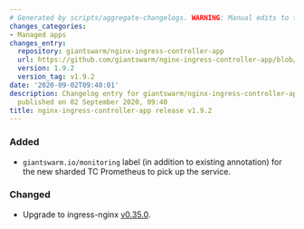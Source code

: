 ```yaml
---
# Generated by scripts/aggregate-changelogs. WARNING: Manual edits to this files will be overwritten.
changes_categories:
- Managed apps
changes_entry:
  repository: giantswarm/nginx-ingress-controller-app
  url: https://github.com/giantswarm/nginx-ingress-controller-app/blob/master/CHANGELOG.md#192---2020-09-02
  version: 1.9.2
  version_tag: v1.9.2
date: '2020-09-02T09:40:01'
description: Changelog entry for giantswarm/nginx-ingress-controller-app version 1.9.2,
  published on 02 September 2020, 09:40
title: nginx-ingress-controller-app release v1.9.2
---
```


### Added
- `giantswarm.io/monitoring` label (in addition to existing annotation) for
  the new sharded TC Prometheus to pick up the service.
### Changed
- Upgrade to ingress-nginx [v0.35.0](https://github.com/kubernetes/ingress-nginx/blob/master/Changelog.md#0350).
